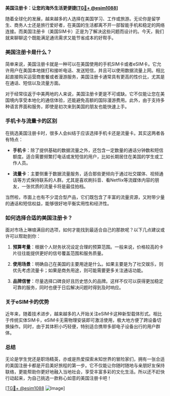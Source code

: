 **美国注册卡：让您的海外生活更便捷[[TG💪+ @esim1088](https://t.me/s/esim1088)]**

随着全球化的发展，越来越多的人选择在美国学习、工作或旅游。无论你是留学生、商务人士还是旅行爱好者，在美国的生活都离不开一部智能手机和稳定的网络连接。而美国注册卡（美国SIM卡）正是为了解决这些问题而设计的。今天，我们就来聊聊这个既能满足通讯需求又能节省成本的好帮手。

### 美国注册卡是什么？

简单来说，美国注册卡就是一种可以在美国使用的手机SIM卡或者eSIM卡。它允许用户在美国本地拨打和接听电话、发送短信，并且可以使用数据流量上网。相比起直接购买运营商套餐或者漫游服务，美国注册卡通常具有更高的性价比，尤其是在通话、短信以及流量方面。

对于经常往返于中美两地的人来说，美国注册卡更是不可或缺。它不仅能让您在美国境内享受本地化的通信体验，还能避免高额的国际漫游费用。此外，由于支持多种语言界面和服务，即使是初次来到美国的朋友也能快速上手。

### 手机卡与流量卡的区别

在挑选美国注册卡时，很多人会纠结于应该选择手机卡还是流量卡。其实这两者各有特点：

- **手机卡**：除了提供基础的数据流量之外，还包含一定数量的通话分钟数和短信额度。适合需要频繁打电话或发短信的用户，比如长期居住在美国的学生或工作人员。
  
- **流量卡**：主要侧重于数据流量服务，适合那些更倾向于通过社交媒体、视频通话等方式保持联系的人群。尤其是喜欢刷抖音、看Netflix等流媒体内容的朋友，一张优质的流量卡将是最佳拍档。

当然啦，市面上也有不少混合型产品，它们既包含了丰富的流量资源，又附带少量的通话和短信权益，能够很好地平衡实用性和经济性。

### 如何选择合适的美国注册卡？

面对市场上琳琅满目的选项，如何才能找到最适合自己的那款呢？以下几点建议或许可以帮助到你：

1. **预算考量**：根据个人财务状况设定合理的预算范围。一般来说，价格较高的卡片往往能提供更好的信号覆盖范围和服务质量。
   
2. **使用场景**：明确自己在美国的主要用途是什么。如果主要是为了社交娱乐，则优先考虑流量卡；如果是商务用途，则可能需要更多关注通话功能。
   
3. **品牌信誉**：尽量选择口碑良好且历史悠久的品牌。这样不仅可以获得更加稳定可靠的服务，同时也便于日后解决问题时得到及时响应。

### 关于eSIM卡的优势

近年来，随着技术进步，越来越多的人开始关注eSIM卡这种新型载体形式。相比于传统实体SIM卡，eSIM卡无需物理安装即可激活使用，极大地方便了跨设备切换操作。同时，由于其体积小巧轻便，特别适合携带多部电子设备出行的用户群体。

### 总结

无论是学生党还是职场精英，亦或是热爱探索未知世界的冒险家们，拥有一张合适的美国注册卡都是开启美好旅程的第一步。它不仅能让你随时随地与亲朋好友保持联络，更能帮助你更好地融入当地社会，享受丰富多彩的文化生活。所以还不赶快行动起来，为自己挑选一款称心如意的美国注册卡吧！

[[TG💪+ @esim1088](https://t.me/s/esim1088) ![Image](https://i.postimg.cc/4NQfJmqS/Snipaste-2025-05-13-00-14-12.png)]